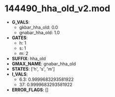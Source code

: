 # 144490_hha_old_v2.mod

- **G_VALS**:
  - gkbar_hha_old: 0.0
  - gnabar_hha_old: 1.0
- **GATES**:
  - h: 1
  - s: 1
  - m: 2
- **SUFFIX**: hha_old
- **GMAX_NAME**: gnabar_hha_old
- **STATES**: ['h', 's', 'm']
- **I_VALS**:
  - 6.3: 0.9999683293581922
  - 37: 0.9999683293581922
- **ERROR_FLAGS**: []
